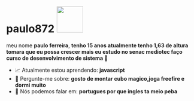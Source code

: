 # paulo872 <img src="https://images.gamebanana.com/img/ico/sprays/ds.gif" width="70px">

meu nome <strong>paulo ferreira</strong>, <strong>tenho 15 anos atualmente tenho 1,63 de altura tomara que eu possa crescer mais eu estudo no senac mediotec faço curso de desenvolvimento de sistema   </strong> 🐢 

- 📈 Atualmente estou aprendendo: <strong>javascript</strong> 
- 💬 Pergunte-me sobre: <strong>gosto de montar cubo magico,joga freefire e dormi muito </strong>
- 🌚 Nós podemos falar em: <strong>portugues por que ingles ta meio peba</strong>
